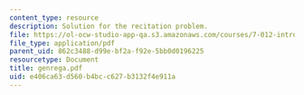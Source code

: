 ```yaml
---
content_type: resource
description: Solution for the recitation problem.
file: https://ol-ocw-studio-app-qa.s3.amazonaws.com/courses/7-012-introduction-to-biology-fall-2004/e406ca63d560b4bcc627b3132f4e911a_genrega.pdf
file_type: application/pdf
parent_uid: 862c3488-d99e-bf2a-f92e-5bb0d0196225
resourcetype: Document
title: genrega.pdf
uid: e406ca63-d560-b4bc-c627-b3132f4e911a
---
```

